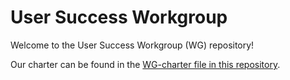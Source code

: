 # User Success Workgroup

Welcome to the User Success Workgroup (WG) repository!

Our charter can be found in the [WG-charter file in this repository](WG-charter.md).
